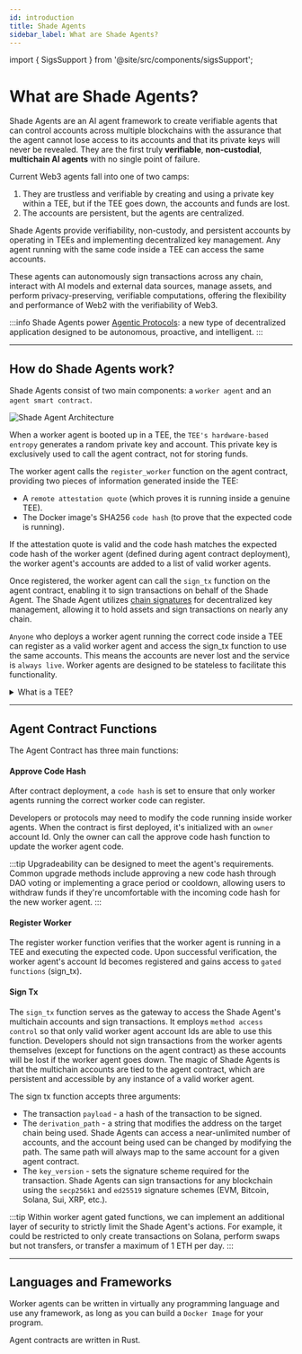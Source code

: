 ```yaml
---
id: introduction
title: Shade Agents
sidebar_label: What are Shade Agents?
---
```


import { SigsSupport } from '@site/src/components/sigsSupport';

# What are Shade Agents?

Shade Agents are an AI agent framework to create verifiable agents that can control accounts across multiple blockchains with the assurance that the agent cannot lose access to its accounts and that its private keys will never be revealed. They are the first truly **verifiable**, **non-custodial**, **multichain AI agents** with no single point of failure.

Current Web3 agents fall into one of two camps:
1) They are trustless and verifiable by creating and using a private key within a TEE, but if the TEE goes down, the accounts and funds are lost.
2) The accounts are persistent, but the agents are centralized.

Shade Agents provide verifiability, non-custody, and persistent accounts by operating in TEEs and implementing decentralized key management. Any agent running with the same code inside a TEE can access the same accounts.

These agents can autonomously sign transactions across any chain, interact with AI models and external data sources, manage assets, and perform privacy-preserving, verifiable computations, offering the flexibility and performance of Web2 with the verifiability of Web3.

:::info
Shade Agents power [Agentic Protocols](./examples.md#agentic-protocols): a new type of decentralized application designed to be autonomous, proactive, and intelligent.
:::

---

## How do Shade Agents work?

Shade Agents consist of two main components: a `worker agent` and an `agent smart contract`.

![Shade Agent Architecture](/docs/assets/shade-agents/shade-agent-stack-diagram.png)

When a worker agent is booted up in a TEE, the `TEE's hardware-based entropy` generates a random private key and account. This private key is exclusively used to call the agent contract, not for storing funds.

The worker agent calls the `register_worker` function on the agent contract, providing two pieces of information generated inside the TEE:
- A `remote attestation quote` (which proves it is running inside a genuine TEE).
- The Docker image's SHA256 `code hash` (to prove that the expected code is running).

If the attestation quote is valid and the code hash matches the expected code hash of the worker agent (defined during agent contract deployment), the worker agent's accounts are added to a list of valid worker agents.

Once registered, the worker agent can call the `sign_tx` function on the agent contract, enabling it to sign transactions on behalf of the Shade Agent. The Shade Agent utilizes [chain signatures](../../chain-abstraction/chain-signatures.md) for decentralized key management, allowing it to hold assets and sign transactions on nearly any chain.

`Anyone` who deploys a worker agent running the correct code inside a TEE can register as a valid worker agent and access the sign_tx function to use the same accounts. This means the accounts are never lost and the service is `always live`. Worker agents are designed to be stateless to facilitate this functionality.

<details>

<summary>What is a TEE?</summary>

A trusted execution environment is a secure area of a CPU that runs code in an isolated and protected way. This means we know the expected code is running and its execution is not exposed outside of the enclave. TEEs produce attestations to prove that the code is running within a TEE and that it's running the specified code.

</details>

---

## Agent Contract Functions

The Agent Contract has three main functions:

#### Approve Code Hash

After contract deployment, a `code hash` is set to ensure that only worker agents running the correct worker code can register.

Developers or protocols may need to modify the code running inside worker agents. When the contract is first deployed, it's initialized with an `owner` account Id. Only the owner can call the approve code hash function to update the worker agent code.

:::tip
Upgradeability can be designed to meet the agent's requirements. Common upgrade methods include approving a new code hash through DAO voting or implementing a grace period or cooldown, allowing users to withdraw funds if they're uncomfortable with the incoming code hash for the new worker agent.
:::

#### Register Worker

The register worker function verifies that the worker agent is running in a TEE and executing the expected code. Upon successful verification, the worker agent's account Id becomes registered and gains access to `gated functions` (sign_tx).

#### Sign Tx

The `sign_tx` function serves as the gateway to access the Shade Agent's multichain accounts and sign transactions. It employs `method access control` so that only valid worker agent account Ids are able to use this function. Developers should not sign transactions from the worker agents themselves (except for functions on the agent contract) as these accounts will be lost if the worker agent goes down. The magic of Shade Agents is that the multichain accounts are tied to the agent contract, which are persistent and accessible by any instance of a valid worker agent.

The sign tx function accepts three arguments:
- The transaction `payload` - a hash of the transaction to be signed.
- The `derivation_path` - a string that modifies the address on the target chain being used. Shade Agents can access a near-unlimited number of accounts, and the account being used can be changed by modifying the path. The same path will always map to the same account for a given agent contract.
- The `key_version` - sets the signature scheme required for the transaction. Shade Agents can sign transactions for any blockchain using the `secp256k1` and `ed25519` signature schemes (EVM, Bitcoin, Solana, Sui, XRP, etc.).

:::tip
Within worker agent gated functions, we can implement an additional layer of security to strictly limit the Shade Agent's actions. For example, it could be restricted to only create transactions on Solana, perform swaps but not transfers, or transfer a maximum of 1 ETH per day.
:::

---

## Languages and Frameworks

Worker agents can be written in virtually any programming language and use any framework, as long as you can build a `Docker Image` for your program.

Agent contracts are written in Rust.

<SigsSupport />